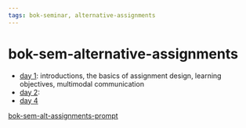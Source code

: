 ```yaml
---
tags: bok-seminar, alternative-assignments
---
```


# bok-sem-alternative-assignments

- [day 1](/Nh1epuM2SQeyP8tOz5O2fw): introductions, the basics of assignment design, learning objectives, multimodal communication
- [day 2](/W3Svw2f4QxKTaOqruks4aQ): 
- [day 4](/VWNyjyOKTmKBGQ5CAz4Tig)

[bok-sem-alt-assignments-prompt](/K3Lzi__rTs6YJVTWNpcK4A)